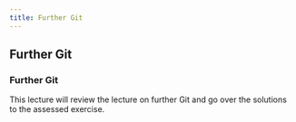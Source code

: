 ```yaml
---
title: Further Git
---
```

## Further Git
### Further Git

This lecture will review the lecture on further Git and go over the solutions to the assessed exercise.